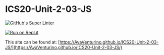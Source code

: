 # ICS20-Unit-2-03-JS

[![GitHub's Super Linter](https://github.com/AvaVenturino/ICS20-Unit-2-03-JS/workflows/GitHub's%20Super%20Linter/badge.svg)](https://github.com/AvaVenturino/ICS20-Unit-2-03-JS/actions)

[![Run on Repl.it](https://repl.it/badge/github/AvaVenturino/ICS20-Unit-2-03-JS)](https://repl.it/github/AvaVenturino/ICS20-Unit-2-03-JS)

This site can be found at: [https://AvaVenturino.github.io/ICS20-Unit-2-03-JS/](https://AvaVenturino.github.io/ICS20-Unit-2-03-JS/)
